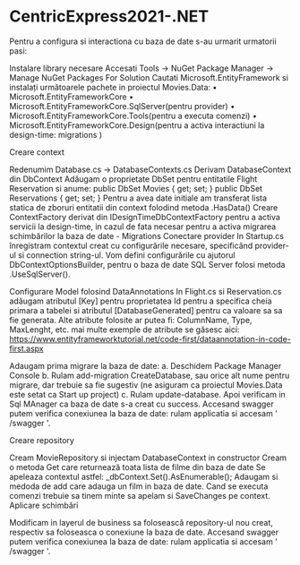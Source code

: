 # CentricExpress2021-.NET
Pentru a configura si interactiona cu baza de date s-au urmarit urmatorii pasi:

Instalare library necesare Accesati Tools -> NuGet Package Manager -> Manage NuGet Packages For Solution Cautati Microsoft.EntityFramework si instalați următoarele pachete in proiectul Movies.Data: 
• Microsoft.EntityFrameworkCore 
• Microsoft.EntityFrameworkCore.SqlServer(pentru provider) 
• Microsoft.EntityFrameworkCore.Tools(pentru a executa comenzi) 
• Microsoft.EntityFrameworkCore.Design(pentru a activa interactiuni la design-time: migrations )

Creare context

Redenumim Database.cs -> DatabaseContexts.cs
Derivam DatabaseContext din DbContext
Adăugam o proprietate DbSet pentru entitatile Flight Reservation si anume: public DbSet Movies { get; set; } public DbSet Reservations { get; set; }
Pentru a avea date initiale am transferat lista statica de zboruri entitatii din context folodind metoda .HasData()
Creare ContextFactory derivat din IDesignTimeDbContextFactory pentru a activa servicii la design-time, in cazul de fata necesar pentru a activa migrarea schimbărilor la baza de date - Migrations
Conectare provider In Startup.cs înregistram contextul creat cu configurările necesare, specificând provider-ul si connection string-ul. Vom defini configurările cu ajutorul DbContextOptionsBuilder, pentru o baza de date SQL Server folosi metoda .UseSqlServer().

Configurare Model folosind DataAnnotations In Flight.cs si Reservation.cs adăugam atributul [Key] pentru proprietatea Id pentru a specifica cheia primara a tabelei si atributul [DatabaseGenerated] pentru ca valoare sa sa fie generata. Alte atribute folosite ar putea fi: ColumnName, Type, MaxLenght, etc. mai multe exemple de atribute se găsesc aici: https://www.entityframeworktutorial.net/code-first/dataannotation-in-code-first.aspx

Adaugam prima migrare la baza de date:
a. Deschidem Package Manager Console 
b. Rulam add-migration CreateDatabase, sau orice alt nume pentru migrare, dar trebuie sa fie sugestiv (ne asiguram ca proiectul Movies.Data este setat ca Start up project) 
c. Rulam update-database.
Apoi verificam in Sql MAnager ca baza de date s-a creat cu success.
Accesand swagger putem verifica conexiunea la baza de date: rulam applicatia si accesam ' /swagger '.

Creare repository

Cream MovieRepository si injectam DatabaseContext in constructor
Cream o metoda Get care returnează toata lista de filme din baza de date
Se apeleaza contextul astfel: _dbContext.Set().AsEnumerable();
Adaugam si medoda de add care adauga un film in baza de date. Cand se executa comenzi trebuie sa tinem minte sa apelam si SaveChanges pe context.
Aplicare schimbări

Modificam in layerul de business sa folosească repository-ul nou creat, respectiv sa foloseasca o conexiune la baza de date.
Accesand swagger putem verifica conexiunea la baza de date: rulam applicatia si accesam ' /swagger '.
